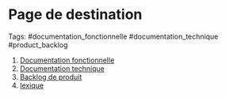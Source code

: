 # Page de destination
Tags: #documentation_fonctionnelle #documentation_technique #product_backlog 

1. [Documentation fonctionnelle](/documentation_fonctionnelle/index.md)
2. [Documentation technique](/documentation_technique/index.md)
3. [Backlog de produit](/product_backlog/index.md)
4. [lexique](lexique.md)
